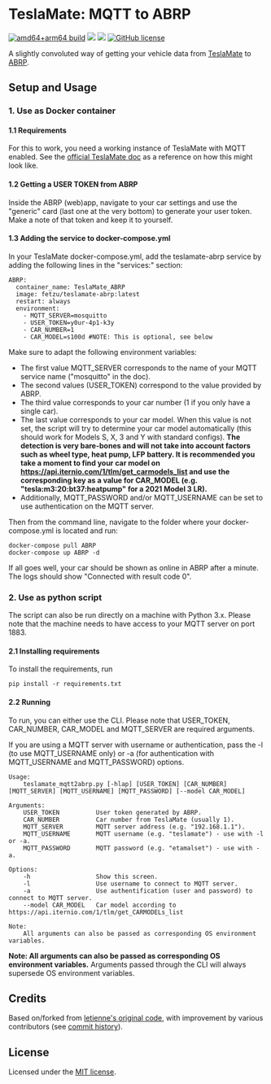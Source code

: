 # TeslaMate: MQTT to ABRP
[![amd64+arm64 build](https://github.com/fetzu/teslamate-abrp/actions/workflows/build.yml/badge.svg)](https://github.com/fetzu/teslamate-abrp/actions/workflows/build.yml)
[![](https://img.shields.io/docker/image-size/fetzu/teslamate-abrp/latest)](https://hub.docker.com/r/fetzu/teslamate-abrp)
[![](https://img.shields.io/docker/pulls/fetzu/teslamate-abrp?color=%23099cec)](https://hub.docker.com/r/fetzu/teslamate-abrp)
[![GitHub license](https://img.shields.io/github/license/fetzu/teslamate-abrp)](https://github.com/fetzu/teslamate-abrp/blob/main/LICENSE)
  
A slightly convoluted way of getting your vehicle data from [TeslaMate](https://github.com/adriankumpf/teslamate) to [ABRP](https://abetterrouteplanner.com/).


## Setup and Usage
### 1. Use as Docker container
#### 1.1 Requirements
For this to work, you need a working instance of TeslaMate with MQTT enabled. See the [official TeslaMate doc](https://docs.teslamate.org/docs/installation/docker) as a reference on how this might look like.

#### 1.2 Getting a USER TOKEN from ABRP
Inside the ABRP (web)app, navigate to your car settings and use the "generic" card (last one at the very bottom) to generate your user token. Make a note of that token and keep it to yourself.

#### 1.3 Adding the service to docker-compose.yml
In your TeslaMate docker-compose.yml, add the teslamate-abrp service by adding the following lines in the "services:" section:
```
ABRP:
  container_name: TeslaMate_ABRP
  image: fetzu/teslamate-abrp:latest
  restart: always
  environment:
    - MQTT_SERVER=mosquitto
    - USER_TOKEN=y0ur-4p1-k3y
    - CAR_NUMBER=1
    - CAR_MODEL=s100d #NOTE: This is optional, see below
```
  
Make sure to adapt the following environment variables:
- The first value MQTT_SERVER corresponds to the name of your MQTT service name ("mosquitto" in the doc).  
- The second values (USER_TOKEN) correspond to the value provided by ABRP.
- The third value corresponds to your car number (1 if you only have a single car).
- The last value corresponds to your car model. When this value is not set, the script will try to determine your car model automatically (this should work for Models S, X, 3 and Y with standard configs). __The detection is very bare-bones and will not take into account factors such as wheel type, heat pump, LFP battery. It is recommended you take a moment to find your car model on https://api.iternio.com/1/tlm/get_carmodels_list and use the corresponding key as a value for CAR_MODEL (e.g. "tesla:m3:20:bt37:heatpump" for a 2021 Model 3 LR).__
- Additionally, MQTT_PASSWORD and/or MQTT_USERNAME can be set to use authentication on the MQTT server.
  
Then from the command line, navigate to the folder where your docker-compose.yml is located and run:
```
docker-compose pull ABRP
docker-compose up ABRP -d
```
  
If all goes well, your car should be shown as online in ABRP after a minute. The logs should  show "Connected with result code 0".

### 2. Use as python script
The script can also be run directly on a machine with Python 3.x. Please note that the machine needs to have access to your MQTT server on port 1883.

#### 2.1 Installing requirements
To install the requirements, run
```
pip install -r requirements.txt
```

#### 2.2 Running

To run, you can either use the CLI. Please note that USER_TOKEN, CAR_NUMBER, CAR_MODEL and MQTT_SERVER are required arguments.  
  
If you are using a MQTT server with username or authentication, pass the -l (to use MQTT_USERNAME only) or -a (for authentication with MQTT_USERNAME and MQTT_PASSWORD) options.

  
```
Usage: 
    teslamate_mqtt2abrp.py [-hlap] [USER_TOKEN] [CAR_NUMBER] [MQTT_SERVER] [MQTT_USERNAME] [MQTT_PASSWORD] [--model CAR_MODEL]

Arguments:
    USER_TOKEN          User token generated by ABRP.
    CAR_NUMBER          Car number from TeslaMate (usually 1).
    MQTT_SERVER         MQTT server address (e.g. "192.168.1.1").
    MQTT_USERNAME       MQTT username (e.g. "teslamate") - use with -l or -a.
    MQTT_PASSWORD       MQTT password (e.g. "etamalset") - use with -a.

Options:
    -h                  Show this screen.
    -l                  Use username to connect to MQTT server.
    -a                  Use authentification (user and password) to connect to MQTT server.
    --model CAR_MODEL   Car model according to https://api.iternio.com/1/tlm/get_CARMODELs_list

Note:
    All arguments can also be passed as corresponding OS environment variables.
```
**Note: All arguments can also be passed as corresponding OS environment variables.** Arguments passed through the CLI will always supersede OS environment variables.


## Credits

Based on/forked from [letienne's original code](https://github.com/letienne/teslamate-abrp), with improvement by various contributors (see [commit history](https://github.com/fetzu/teslamate-abrp/commits/main)).


## License

Licensed under the [MIT license](https://github.com/fetzu/teslamate-abrp/blob/main/LICENSE).
